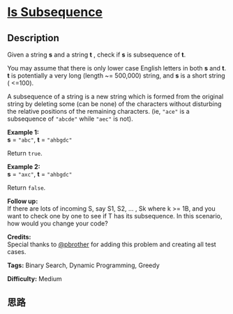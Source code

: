 # [Is Subsequence][title]

## Description

Given a string **s** and a string **t** , check if **s** is subsequence of
**t**.

You may assume that there is only lower case English letters in both **s** and
**t**. **t** is potentially a very long (length ~= 500,000) string, and **s**
is a short string ( <=100).

A subsequence of a string is a new string which is formed from the original
string by deleting some (can be none) of the characters without disturbing the
relative positions of the remaining characters. (ie, `"ace"` is a subsequence
of `"abcde"` while `"aec"` is not).

**Example 1:**  
**s** = `"abc"`, **t** = `"ahbgdc"`

Return `true`.

**Example 2:**  
**s** = `"axc"`, **t** = `"ahbgdc"`

Return `false`.

**Follow up:**  
If there are lots of incoming S, say S1, S2, ... , Sk where k >= 1B, and you
want to check one by one to see if T has its subsequence. In this scenario,
how would you change your code?

**Credits:**  
Special thanks to [@pbrother](https://leetcode.com/pbrother/) for adding this
problem and creating all test cases.


**Tags:** Binary Search, Dynamic Programming, Greedy

**Difficulty:** Medium

## 思路

[title]: https://leetcode.com/problems/is-subsequence
